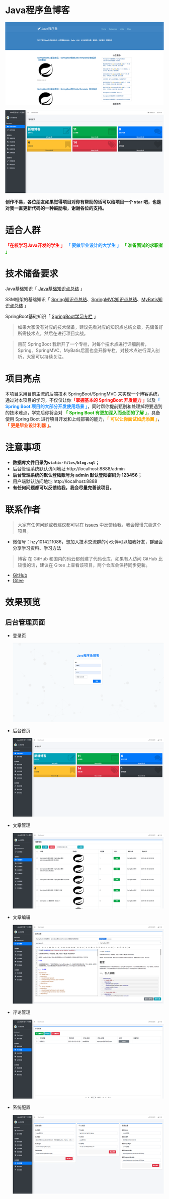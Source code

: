 # Java程序鱼博客

![Java程序鱼博客首页](static-files/home.png)

![管理后台首页](static-files/index.png)

**创作不易，各位朋友如果觉得项目对你有帮助的话可以给项目一个 star 吧，也是对我一直更新代码的一种鼓励啦，谢谢各位的支持。**


# 适合人群
<font color="FF0500"><b>「在校学习Java开发的学生 」</b></font>
<font color="2290ff"><b>「 要做毕业设计的大学生 」</b></font>
<font color="13ae01"><b>「 准备面试的求职者 」</b></font>

# 技术储备要求
Java基础知识「 [Java基础知识点总结](https://blog.csdn.net/qq_35620342/article/details/119636436) 」

SSM框架的基础知识「 [Spring知识点总结](https://blog.csdn.net/qq_35620342/article/details/119956512)、[SpringMVC知识点总结](https://blog.csdn.net/qq_35620342/article/details/119965560)、[MyBatis知识点总结](https://blog.csdn.net/qq_35620342/article/details/119956541) 」

SpringBoot基础知识「 [SpringBoot学习专栏](https://blog.csdn.net/qq_35620342/category_11374491.html) 」

> 如果大家没有对应的技术储备，建议先看对应的知识点总结文章，先储备好所需技术点，然后在进行项目实战。

> 目前 SpringBoot 我新开了一个专栏，对每个技术点进行详细剖析，Spring、SpringMVC、MyBatis后面也会开辟专栏，对技术点进行深入剖析，大家可以持续关注。

# 项目亮点
本项目采用目前主流的后端技术 SpringBoot/SpringMVC 来实现一个博客系统，通过对本项目的学习，不仅仅让你<font color="FF0500"><b>「掌握基本的 SpringBoot 开发能力 」</b></font>以及<font color="2290ff"><b>「 Spring Boot 项目的大部分开发使用场景 」</b></font>，同时帮你提前甄别和处理掉将要遇到的技术难点，学完后你将会对 <font color="13ae01"><b>「 Spring Boot 有更加深入而全面的了解 」</b></font>，具备使用 Spring Boot 进行项目开发和上线部署的能力，<font color="FFa700"><b>「 可以让你面试如虎添翼 」</b></font>，<font color="FF4500"><b>「 更是毕业设计利器 」</b></font>。


# 注意事项

- **数据库文件目录为```static-files/blog.sql```；**
- 后台管理系统默认访问地址:http://localhost:8888/admin
- **后台管理系统的默认登陆账号为 admin 默认登陆密码为 123456；**
- 用户端默认访问地址:http://localhost:8888
- **有任何问题都可以反馈给我，我会尽量完善该项目。**


# 联系作者

> 大家有任何问题或者建议都可以在 [issues](https://github.com/java-fish-0907/blog/issues) 中反馈给我，我会慢慢完善这个项目。

- 微信号：hzy1014211086，想加入技术交流群的小伙伴可以加我好友，群里会分享学习资料、学习方法

> 博客 在 GitHub 和国内的码云都创建了代码仓库，如果有人访问 GitHub 比较慢的话，建议在 Gitee 上查看该项目，两个仓库会保持同步更新。

- [GitHub](https://github.com/java-fish-0907/blog)
- [Gitee](https://gitee.com/hezhiyuan007/blog)

# 效果预览

## 后台管理页面

- 登录页

	![login](static-files/login.png)

- 后台首页

	![dashboard](static-files/dashboard.png)

- 文章管理

	![blog-list](static-files/blog-list.png)

- 文章编辑

	![edit](static-files/edit.png)

- 评论管理

	![comment-list](static-files/comment-list.png)

- 系统配置

	![config](static-files/config.png)
